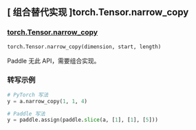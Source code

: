 ## [ 组合替代实现 ]torch.Tensor.narrow_copy

### [torch.Tensor.narrow_copy](https://pytorch.org/docs/stable/generated/torch.Tensor.narrow_copy.html#torch.Tensor.narrow_copy)

```python
torch.Tensor.narrow_copy(dimension, start, length)
```

Paddle 无此 API，需要组合实现。

### 转写示例

```python
# PyTorch 写法
y = a.narrow_copy(1, 1, 4)

# Paddle 写法
y = paddle.assign(paddle.slice(a, [1], [1], [5]))
```
